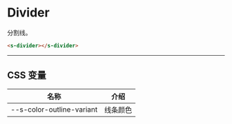 # Divider

分割线。

```html preview
<s-divider></s-divider>
```

---

## CSS 变量

| 名称                      | 介绍     |
| ------------------------- | ------- |
| --s-color-outline-variant | 线条颜色 |